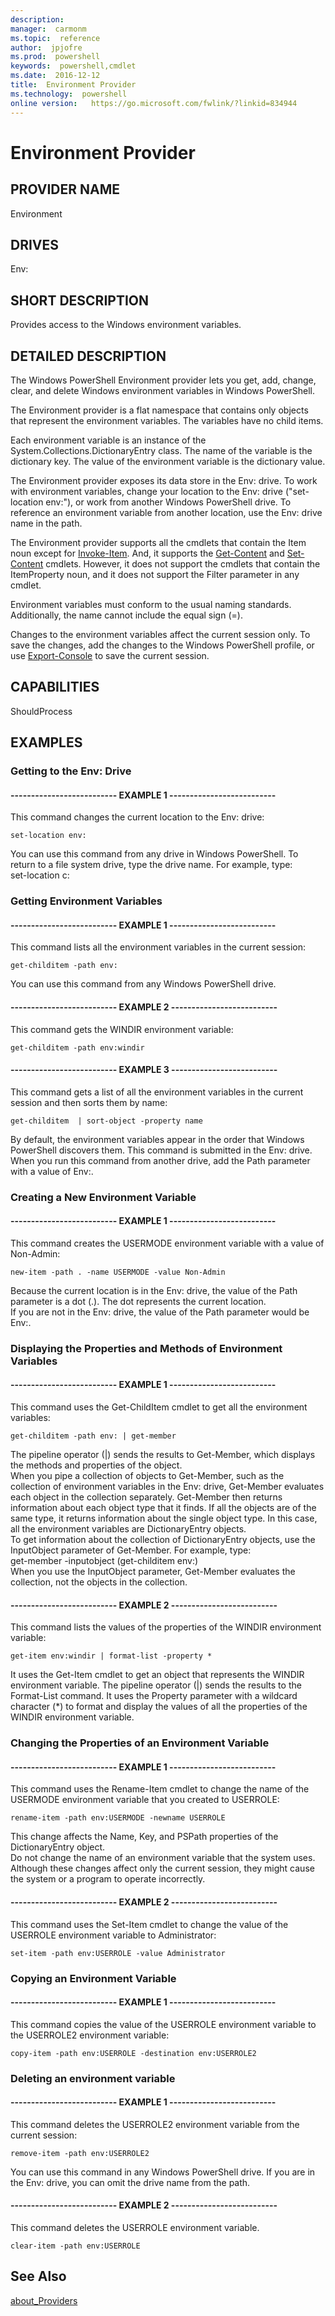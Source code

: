 ```yaml
---
description:  
manager:  carmonm
ms.topic:  reference
author:  jpjofre
ms.prod:  powershell
keywords:  powershell,cmdlet
ms.date:  2016-12-12
title:  Environment Provider
ms.technology:  powershell
online version:   https://go.microsoft.com/fwlink/?linkid=834944
---
```


# Environment Provider
## PROVIDER NAME  
 Environment  

## DRIVES  
 Env:  

## SHORT DESCRIPTION  
 Provides access to the Windows environment variables.  

## DETAILED DESCRIPTION  
 The Windows PowerShell Environment provider lets you get, add, change, clear, and delete Windows environment variables in Windows PowerShell.  

 The Environment provider is a flat namespace that contains only objects that represent the environment variables. The variables have no child items.  

 Each environment variable is an instance of the System.Collections.DictionaryEntry class. The name of the variable is the dictionary key. The value of the environment variable is the dictionary value.  

 The Environment provider exposes its data store in the Env: drive. To work with environment variables, change your location to the Env: drive ("set-location env:"), or work from another Windows PowerShell drive. To reference an environment variable from another location, use the Env: drive name in the path.  

 The Environment provider supports all the cmdlets that contain the Item noun except for [Invoke-Item](../../Microsoft.PowerShell.Management/Invoke-Item.md). And, it supports the [Get-Content](../../Microsoft.PowerShell.Management/Get-Content.md) and [Set-Content](../../Microsoft.PowerShell.Management/Set-Content.md) cmdlets. However, it does not support the cmdlets that contain the ItemProperty noun, and it does not support the Filter parameter in any cmdlet.  

 Environment variables must conform to the usual naming standards. Additionally, the name cannot include the equal sign (=).  

 Changes to the environment variables affect the current session only. To save the changes, add the changes to the Windows PowerShell profile, or use [Export-Console](../Export-Console.md) to save the current session.  

## CAPABILITIES  
 ShouldProcess  

## EXAMPLES  

### Getting to the Env: Drive  

#### -------------------------- EXAMPLE 1 --------------------------  
 This command changes the current location to the Env: drive:  

```  
set-location env:  

```  

 You can use this command from any drive in Windows PowerShell. To return to a file system drive, type the drive name. For example, type:  
    set-location c:  

### Getting Environment Variables  

#### -------------------------- EXAMPLE 1 --------------------------  
 This command lists all the environment variables in the current session:  

```  
get-childitem -path env:  

```  

 You can use this command from any Windows PowerShell drive.  

#### -------------------------- EXAMPLE 2 --------------------------  
 This command gets the WINDIR environment variable:  

```  
get-childitem -path env:windir  

```  

#### -------------------------- EXAMPLE 3 --------------------------  
 This command gets a list of all the environment variables in the current session and then sorts them by name:  

```  
get-childitem  | sort-object -property name  

```  

 By default, the environment variables appear in the order that Windows PowerShell discovers them. This command is submitted in the Env: drive.  
When you run this command from another drive, add the Path parameter with a value of Env:.  

### Creating a New Environment Variable  

#### -------------------------- EXAMPLE 1 --------------------------  
 This command creates the USERMODE environment variable with a value of Non-Admin:  

```  
new-item -path . -name USERMODE -value Non-Admin  

```  

 Because the current location is in the Env: drive, the value of the Path parameter is a dot (.). The dot represents the current location.  
If you are not in the Env: drive, the value of the Path parameter would be Env:.  

### Displaying the Properties and Methods of Environment Variables  

#### -------------------------- EXAMPLE 1 --------------------------  
 This command uses the Get-ChildItem cmdlet to get all the environment variables:  

```  
get-childitem -path env: | get-member  

```  

 The pipeline operator (&#124;) sends the results to Get-Member, which displays the methods and properties of the object.  
When you pipe a collection of objects to Get-Member, such as the collection of environment variables in the Env: drive, Get-Member evaluates each object in the collection separately. Get-Member then returns information about each object type that it finds. If all the objects are of the same type, it returns information about the single object type. In this case, all the environment variables are DictionaryEntry objects.  
To get information about the collection of DictionaryEntry objects, use the InputObject parameter of Get-Member. For example, type:  
    get-member -inputobject (get-childitem env:)  
When you use the InputObject parameter, Get-Member evaluates the collection, not the objects in the collection.  

#### -------------------------- EXAMPLE 2 --------------------------  
 This command lists the values of the properties of the WINDIR environment variable:  

```  
get-item env:windir | format-list -property *  

```  

 It uses the Get-Item cmdlet to get an object that represents the WINDIR environment variable. The pipeline operator (&#124;) sends the results to the Format-List command. It uses the Property parameter with a wildcard character (*) to format and display the values of all the properties of the WINDIR environment variable.  

### Changing the Properties of an Environment Variable  

#### -------------------------- EXAMPLE 1 --------------------------  
 This command uses the Rename-Item cmdlet to change the name of the USERMODE environment variable that you created to USERROLE:  

```  
rename-item -path env:USERMODE -newname USERROLE  

```  

 This change affects the Name, Key, and PSPath properties of the DictionaryEntry object.  
Do not change the name of an environment variable that the system uses. Although these changes affect only the current session, they might cause the system or a program to operate incorrectly.  

#### -------------------------- EXAMPLE 2 --------------------------  
 This command uses the Set-Item cmdlet to change the value of the USERROLE environment variable to Administrator:  

```  
set-item -path env:USERROLE -value Administrator  

```  

### Copying an Environment Variable  

#### -------------------------- EXAMPLE 1 --------------------------  
 This command copies the value of the USERROLE environment variable to the USERROLE2 environment variable:  

```  
copy-item -path env:USERROLE -destination env:USERROLE2  

```  

### Deleting an environment variable  

#### -------------------------- EXAMPLE 1 --------------------------  
 This command deletes the USERROLE2 environment variable from the current session:  

```  
remove-item -path env:USERROLE2  

```  

 You can use this command in any Windows PowerShell drive. If you are in the Env: drive, you can omit the drive name from the path.  

#### -------------------------- EXAMPLE 2 --------------------------  
 This command deletes the USERROLE environment variable.  

```  
clear-item -path env:USERROLE  

```  

## See Also  
 [about_Providers](../About/about_Providers.md)

